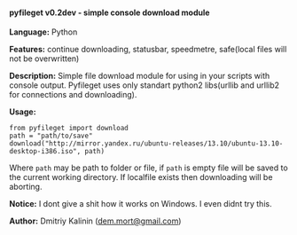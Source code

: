 #### pyfileget v0.2dev - simple console download module
**Language:** Python

**Features:** continue downloading, statusbar, speedmetre, safe(local files will not be overwritten)

**Description:** Simple file download module for using in your scripts with console output. Pyfileget uses only standart python2 libs(urllib and urllib2 for connections and downloading). 

**Usage:**

    from pyfileget import download
    path = "path/to/save"
    download("http://mirror.yandex.ru/ubuntu-releases/13.10/ubuntu-13.10-desktop-i386.iso", path)
Where `path` may be path to folder or file, if `path` is empty file will be saved to the current working directory. If localfile exists then downloading will be aborting.

**Notice:** I dont give a shit how it works on Windows. I even didnt try this.

**Author:** Dmitriy Kalinin (dem.mort@gmail.com)

